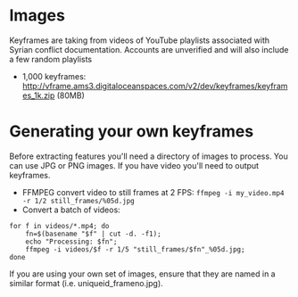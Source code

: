 # Images

Keyframes are taking from videos of YouTube playlists associated with Syrian conflict documentation. Accounts are unverified and will also include a few random playlists

- 1,000 keyframes: <http://vframe.ams3.digitaloceanspaces.com/v2/dev/keyframes/keyframes_1k.zip> (80MB)

# Generating your own keyframes

Before extracting features you'll need a directory of images to process. You can use JPG or PNG images. If you have video you'll need to output keyframes.

- FFMPEG convert video to still frames at 2 FPS: `ffmpeg -i my_video.mp4 -r 1/2 still_frames/%05d.jpg`
- Convert a batch of videos:

```
for f in videos/*.mp4; do
    fn=$(basename "$f" | cut -d. -f1);
    echo "Processing: $fn";
    ffmpeg -i videos/$f -r 1/5 "still_frames/$fn"_%05d.jpg;
done
```

If you are using your own set of images, ensure that they are named in
a similar format (i.e. uniqueid_frameno.jpg).
